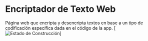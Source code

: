 # Encriptador de Texto Web
Página web que encripta y desencripta textos en base a un tipo de codificación específica dada en el código de la app.
[![Estado de Construcción](https://i.imgur.com/1czOAZk.png)]

